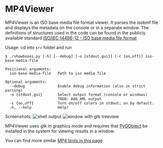 # MP4Viewer

MP4Viewer is an ISO base media file format viewer. It parses the isobmf file and displays the metadata on the console or in a separate window. The definitions of structures used in the code can be found in the publicly available standard [ISO/IEC 14496-12 - ISO base media file format](http://standards.iso.org/ittf/PubliclyAvailableStandards/index.html)

Usage: cd into `src` folder and run

    $ ./showboxes.py [-h] [--debug] [-o {stdout,gui}] [-c {on,off}] iso-base-media-file

    Positional arguments:
      iso-base-media-file   Path to iso media file

    Optional arguments:
      --debug               Enable debug information (also in strict parsing)
      -o {stdout,gui}       Select output format (console or windows)
                            TODO: Add XML output
      -c {on,off}           Turn on/off colors in stdout; on by default.
      -h, --help            Help!

Screenshots:
![shell output](http://3.bp.blogspot.com/-APb-4LsE9LM/UkUoome4U4I/AAAAAAAADFk/ZkTpd7JkF24/s1600/mp4viewer_shell.png)
![window with gtk treeview](http://2.bp.blogspot.com/-4Uu3eMfMPCQ/UkUpUrfTlKI/AAAAAAAADFs/pxQSh5U81lQ/s1600/mp4viewer_gtk.png)

MP4Viewer uses gtk in graphics mode and requires that [PyGObject](https://pygobject.readthedocs.io/en/latest/getting_started.html) be installed in the system for viewing results in a window.

You can find more similar [MP4 tools in this page](https://github.com/video-dev/community-knowledge-base/blob/master/list-of-iso-bmff-mp4-tools.md)
